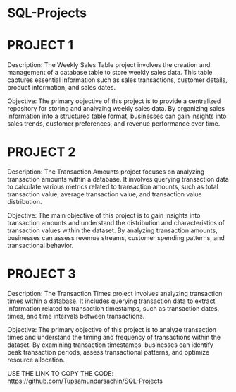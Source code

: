 # SQL-Projects
# PROJECT 1

Description:
The Weekly Sales Table project involves the creation and management of a database table to store weekly sales data. This table captures essential information such as sales transactions, customer details, product information, and sales dates.

Objective:
The primary objective of this project is to provide a centralized repository for storing and analyzing weekly sales data. By organizing sales information into a structured table format, businesses can gain insights into sales trends, customer preferences, and revenue performance over time.


# PROJECT 2

Description:
The Transaction Amounts project focuses on analyzing transaction amounts within a database. It involves querying transaction data to calculate various metrics related to transaction amounts, such as total transaction value, average transaction value, and transaction value distribution.

Objective:
The main objective of this project is to gain insights into transaction amounts and understand the distribution and characteristics of transaction values within the dataset. By analyzing transaction amounts, businesses can assess revenue streams, customer spending patterns, and transactional behavior.


# PROJECT 3

Description:
The Transaction Times project involves analyzing transaction times within a database. It includes querying transaction data to extract information related to transaction timestamps, such as transaction dates, times, and time intervals between transactions.

Objective:
The primary objective of this project is to analyze transaction times and understand the timing and frequency of transactions within the dataset. By examining transaction timestamps, businesses can identify peak transaction periods, assess transactional patterns, and optimize resource allocation.


USE THE LINK TO COPY THE CODE: https://github.com/Tupsamundarsachin/SQL-Projects
